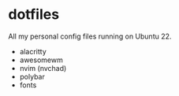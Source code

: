 # dotfiles

All my personal config files running on Ubuntu 22.

- alacritty
- awesomewm
- nvim (nvchad)
- polybar
- fonts
